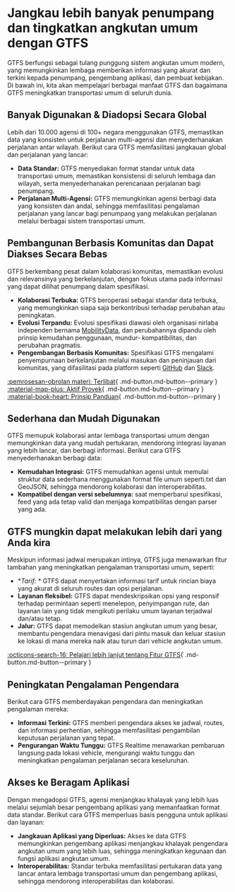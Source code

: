 # Jangkau lebih banyak penumpang dan tingkatkan angkutan umum dengan GTFS 
 GTFS berfungsi sebagai tulang punggung sistem angkutan umum modern, yang memungkinkan lembaga memberikan informasi yang akurat dan terkini kepada penumpang, pengembang aplikasi, dan pembuat kebijakan. Di bawah ini, kita akan mempelajari berbagai manfaat GTFS dan bagaimana GTFS meningkatkan transportasi umum di seluruh dunia. 
 
## Banyak Digunakan &amp; Diadopsi Secara Global 
 
 Lebih dari 10.000 agensi di 100+ negara menggunakan GTFS, memastikan data yang konsisten untuk perjalanan multi-agensi dan menyederhanakan perjalanan antar wilayah. Berikut cara GTFS memfasilitasi jangkauan global dan perjalanan yang lancar: 
 
 - **Data Standar:** GTFS menyediakan format standar untuk data transportasi umum, memastikan konsistensi di seluruh lembaga dan wilayah, serta menyederhanakan perencanaan perjalanan bagi penumpang. 
 - **Perjalanan Multi-Agensi:** GTFS memungkinkan agensi berbagi data yang konsisten dan andal, sehingga memfasilitasi pengalaman perjalanan yang lancar bagi penumpang yang melakukan perjalanan melalui berbagai sistem transportasi umum. 
 
## Pembangunan Berbasis Komunitas dan Dapat Diakses Secara Bebas 
 
 GTFS berkembang pesat dalam kolaborasi komunitas, memastikan evolusi dan relevansinya yang berkelanjutan, dengan fokus utama pada informasi yang dapat dilihat penumpang dalam spesifikasi. 
 
 - **Kolaborasi Terbuka:** GTFS beroperasi sebagai standar data terbuka, yang memungkinkan siapa saja berkontribusi terhadap perubahan atau peningkatan. 
 - **Evolusi Terpandu:** Evolusi spesifikasi diawasi oleh organisasi nirlaba independen bernama [MobilityData](https://mobilitydata.org/), dan perubahannya dipandu oleh prinsip kemudahan penggunaan, mundur- kompatibilitas, dan perubahan pragmatis. 
 - **Pengembangan Berbasis Komunitas:** Spesifikasi GTFS mengalami penyempurnaan berkelanjutan melalui masukan dan peninjauan dari komunitas, yang difasilitasi pada platform seperti [GitHub](https://github.com/google/transit) dan [Slack](https://share.mobilitydata.org/slack). 
 
 [:pemrosesan-obrolan materi: Terlibat](../../community/get_involved){ .md-button.md-button--primary } 
 [:material-map-plus: Aktif Proyek](../../community/get_involved/#active-projects){ .md-button.md-button--primary } 
 [:material-book-heart: Prinsip Panduan](../../community/governance/gtfs_schedule_amendment_process/#guiding-principles){ .md-button.md-button--primary } 
 
## Sederhana dan Mudah Digunakan 
 
 GTFS memupuk kolaborasi antar lembaga transportasi umum dengan memungkinkan data yang mudah pertukaran, mendorong integrasi layanan yang lebih lancar, dan berbagi informasi. Berikut cara GTFS menyederhanakan berbagi data: 
 
 - **Kemudahan Integrasi:** GTFS memudahkan agensi untuk memulai struktur data sederhana menggunakan format file umum seperti.txt dan GeoJSON, sehingga mendorong kolaborasi dan interoperabilitas. 
 - **Kompatibel dengan versi sebelumnya:** saat memperbarui spesifikasi, feed yang ada tetap valid dan menjaga kompatibilitas dengan parser yang ada. 
 
## GTFS mungkin dapat melakukan lebih dari yang Anda kira 
 
 Meskipun informasi jadwal merupakan intinya, GTFS juga menawarkan fitur tambahan yang meningkatkan pengalaman transportasi umum, seperti: 
 
 - **Tarif:* * GTFS dapat menyertakan informasi tarif untuk rincian biaya yang akurat di seluruh routes dan opsi perjalanan. 
 - **Layanan fleksibel:** GTFS dapat mendeskripsikan opsi yang responsif terhadap permintaan seperti menelepon, penyimpangan rute, dan layanan lain yang tidak mengikuti perilaku umum layanan terjadwal dan/atau tetap. 
 - **Jalur:** GTFS dapat memodelkan stasiun angkutan umum yang besar, membantu pengendara menavigasi dari pintu masuk dan keluar stasiun ke lokasi di mana mereka naik atau turun dari vehicle angkutan umum. 
 
 [:octicons-search-16: Pelajari lebih lanjut tentang Fitur GTFS](../features/overview){ .md-button.md-button--primary } 
 
## Peningkatan Pengalaman Pengendara 
 
 Berikut cara GTFS memberdayakan pengendara dan meningkatkan pengalaman mereka: 
 
 - **Informasi Terkini:** GTFS memberi pengendara akses ke jadwal, routes, dan informasi perhentian, sehingga memfasilitasi pengambilan keputusan perjalanan yang tepat. 
 - **Pengurangan Waktu Tunggu:** GTFS Realtime menawarkan pembaruan langsung pada lokasi vehicle, mengurangi waktu tunggu dan meningkatkan pengalaman perjalanan secara keseluruhan. 
 
## Akses ke Beragam Aplikasi 
 
 Dengan mengadopsi GTFS, agensi menjangkau khalayak yang lebih luas melalui sejumlah besar pengembang aplikasi yang memanfaatkan format data standar. Berikut cara GTFS memperluas basis pengguna untuk aplikasi dan layanan: 
 
 - **Jangkauan Aplikasi yang Diperluas:** Akses ke data GTFS memungkinkan pengembang aplikasi menjangkau khalayak pengendara angkutan umum yang lebih luas, sehingga meningkatkan kegunaan dan fungsi aplikasi angkutan umum. 
 - **Interoperabilitas:** Standar terbuka memfasilitasi pertukaran data yang lancar antara lembaga transportasi umum dan pengembang aplikasi, sehingga mendorong interoperabilitas dan kolaborasi. 
 

